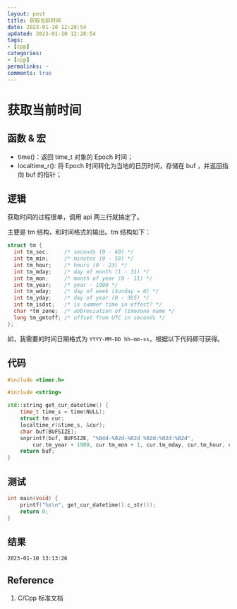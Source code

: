 ```yaml
---
layout: post
title: 获取当前时间
date: 2023-01-10 12:28:54
updated: 2023-01-10 12:28:54
tags: 
- [cpp]
categories: 
- [cpp]
permalinks: ~
comments: true
---
```


# 获取当前时间

## 函数 & 宏

- time()：返回 time_t 对象的 Epoch 时间；
- localtime_r(): 将 Epoch 时间转化为当地的日历时间，存储在 buf ，并返回指向 buf 的指针；

## 逻辑

获取时间的过程很单，调用 api 两三行就搞定了。

主要是 tm 结构，和时间格式的输出。tm 结构如下：

```c++
struct tm {
  int tm_sec;     /* seconds (0 - 60) */
  int tm_min;     /* minutes (0 - 59) */
  int tm_hour;    /* hours (0 - 23) */
  int tm_mday;    /* day of month (1 - 31) */
  int tm_mon;     /* month of year (0 - 11) */
  int tm_year;    /* year - 1900 */
  int tm_wday;    /* day of week (Sunday = 0) */
  int tm_yday;    /* day of year (0 - 365) */
  int tm_isdst;   /* is summer time in effect? */
  char *tm_zone;  /* abbreviation of timezone name */
  long tm_gmtoff; /* offset from UTC in seconds */
};
```

如，我需要的时间日期格式为 `YYYY-MM-DD hh-mm-ss`，根据以下代码即可获得。



## 代码

```c++
#include <timer.h>

#include <string>

std::string get_cur_datetime() {
    time_t time_s = time(NULL);
    struct tm cur;
    localtime_r(&time_s, &cur);
    char buf[BUFSIZE];
    snprintf(buf, BUFSIZE, "%04d-%02d-%02d %02d:%02d:%02d", 
        cur.tm_year + 1900, cur.tm_mon + 1, cur.tm_mday, cur.tm_hour, cur.tm_min, cur.tm_sec);
    return buf;
}
```



## 测试

```c++
int main(void) {
    printf("%s\n", get_cur_datetime().c_str());
    return 0;
}
```



## 结果

```
2023-01-10 13:13:26
```



## Reference 

1. C/Cpp 标准文档
